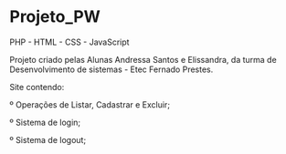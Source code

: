 # Projeto_PW

PHP - HTML - CSS - JavaScript


Projeto criado pelas Alunas Andressa Santos e Elissandra, da turma de Desenvolvimento 
de sistemas - Etec Fernado Prestes.

Site contendo:

º Operações de Listar, Cadastrar e Excluir;

º Sistema de login;

º Sistema de logout;
